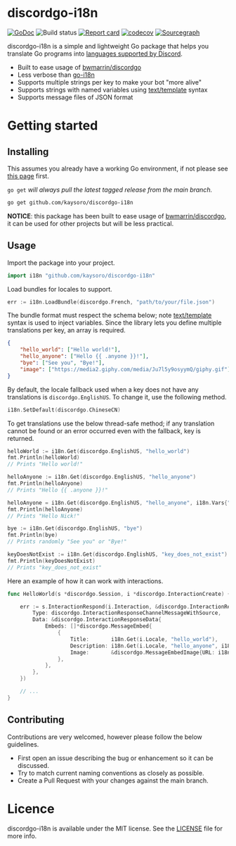 # discordgo-i18n
[![GoDoc](https://godoc.org/github.com/kaysoro/discordgo-i18n?status.svg)](https://godoc.org/github.com/kaysoro/discordgo-i18n)
![Build status](https://github.com/kaysoro/discordgo-i18n/workflows/Build/badge.svg) 
[![Report card](https://goreportcard.com/badge/github.com/kaysoro/discordgo-i18n)](https://goreportcard.com/report/github.com/kaysoro/discordgo-i18n) 
[![codecov](https://codecov.io/gh/kaysoro/discordgo-i18n/branch/main/graph/badge.svg)](https://codecov.io/gh/kaysoro/discordgo-i18n) 
[![Sourcegraph](https://sourcegraph.com/github.com/kaysoro/discordgo-i18n/-/badge.svg)](https://sourcegraph.com/github.com/kaysoro/discordgo-i18n?badge)

discordgo-i18n is a simple and lightweight Go package that helps you translate Go programs into [languages supported by Discord](https://discord.com/developers/docs/reference#locales).

- Built to ease usage of [bwmarrin/discordgo](https://github.com/bwmarrin/discordgo)
- Less verbose than [go-i18n](https://github.com/nicksnyder/go-i18n)
- Supports multiple strings per key to make your bot "more alive"
- Supports strings with named variables using [text/template](http://golang.org/pkg/text/template/) syntax
- Supports message files of JSON format

# Getting started

## Installing

This assumes you already have a working Go environment, if not please see
[this page](https://golang.org/doc/install) first.

`go get` *will always pull the latest tagged release from the main branch.*

```sh
go get github.com/kaysoro/discordgo-i18n
```

**NOTICE**: this package has been built to ease usage of [bwmarrin/discordgo](https://github.com/bwmarrin/discordgo), it can be used for other projects but will be less practical.

## Usage

Import the package into your project.

```go
import i18n "github.com/kaysoro/discordgo-i18n"
```

Load bundles for locales to support.

```go
err := i18n.LoadBundle(discordgo.French, "path/to/your/file.json")
```

The bundle format must respect the schema below; note [text/template](http://golang.org/pkg/text/template/) syntax is used to inject variables. Since the library lets you define multiple translations per key, an array is required.

```json
{
    "hello_world": ["Hello world!"],
    "hello_anyone": ["Hello {{ .anyone }}!"],
    "bye": ["See you", "Bye!"],
    "image": ["https://media2.giphy.com/media/Ju7l5y9osyymQ/giphy.gif"]
}
```

By default, the locale fallback used when a key does not have any translations is `discordgo.EnglishUS`. To change it, use the following method.

```go
i18n.SetDefault(discordgo.ChineseCN)
```

To get translations use the below thread-safe method; if any translation cannot be found or an error occurred even with the fallback, key is returned.

```go
helloWorld := i18n.Get(discordgo.EnglishUS, "hello_world")
fmt.Println(helloWorld)
// Prints "Hello world!"

helloAnyone := i18n.Get(discordgo.EnglishUS, "hello_anyone")
fmt.Println(helloAnyone)
// Prints "Hello {{ .anyone }}!"

helloAnyone = i18n.Get(discordgo.EnglishUS, "hello_anyone", i18n.Vars{"anyone": "Nick"})
fmt.Println(helloAnyone)
// Prints "Hello Nick!"

bye := i18n.Get(discordgo.EnglishUS, "bye")
fmt.Println(bye)
// Prints randomly "See you" or "Bye!"

keyDoesNotExist := i18n.Get(discordgo.EnglishUS, "key_does_not_exist")
fmt.Println(keyDoesNotExist)
// Prints "key_does_not_exist"
```

Here an example of how it can work with interactions.

```go
func HelloWorld(s *discordgo.Session, i *discordgo.InteractionCreate) {

    err := s.InteractionRespond(i.Interaction, &discordgo.InteractionResponse{
		Type: discordgo.InteractionResponseChannelMessageWithSource,
		Data: &discordgo.InteractionResponseData{
			Embeds: []*discordgo.MessageEmbed{
                {
                    Title:       i18n.Get(i.Locale, "hello_world"),
		            Description: i18n.Get(i.Locale, "hello_anyone", i18n.Vars{"anyone": i.Member.Nick}),
                    Image:       &discordgo.MessageEmbedImage{URL: i18n.Get(i.Locale, "image")},
                },
            },
		},
	})

    // ...
}
```

## Contributing

Contributions are very welcomed, however please follow the below guidelines.

- First open an issue describing the bug or enhancement so it can be
discussed.  
- Try to match current naming conventions as closely as possible.  
- Create a Pull Request with your changes against the main branch.

# Licence

discordgo-i18n is available under the MIT license. See the [LICENSE](LICENSE) file for more info.